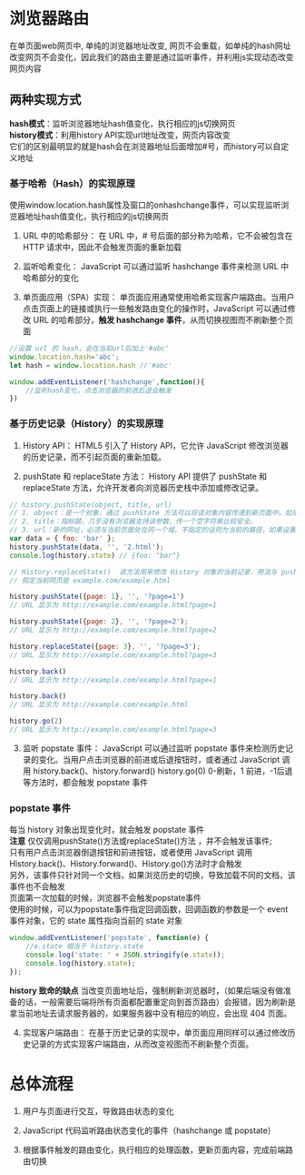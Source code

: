 # 浏览器路由
在单页面web网页中, 单纯的浏览器地址改变, 网页不会重载，如单纯的hash网址改变网页不会变化，因此我们的路由主要是通过监听事件，并利用js实现动态改变网页内容

## 两种实现方式  
**hash模式**：监听浏览器地址hash值变化，执行相应的js切换网页  
**history模式**：利用history API实现url地址改变，网页内容改变  
它们的区别最明显的就是hash会在浏览器地址后面增加#号，而history可以自定义地址

### 基于哈希（Hash）的实现原理
使用window.location.hash属性及窗口的onhashchange事件，可以实现监听浏览器地址hash值变化，执行相应的js切换网页  
1. URL 中的哈希部分： 在 URL 中，# 号后面的部分称为哈希，它不会被包含在 HTTP 请求中，因此不会触发页面的重新加载  

2. 监听哈希变化： JavaScript 可以通过监听 hashchange 事件来检测 URL 中哈希部分的变化  

3. 单页面应用（SPA）实现： 单页面应用通常使用哈希实现客户端路由。当用户点击页面上的链接或执行一些触发路由变化的操作时，JavaScript 可以通过修改 URL 的哈希部分，**触发 hashchange 事件**，从而切换视图而不刷新整个页面  
```js
//设置 url 的 hash，会在当前url后加上'#abc'
window.location.hash='abc';
let hash = window.location.hash //'#abc'

window.addEventListener('hashchange',function(){
	//监听hash变化，点击浏览器的前进后退会触发
})
```

### 基于历史记录（History）的实现原理
1. History API： HTML5 引入了 History API，它允许 JavaScript 修改浏览器的历史记录，而不引起页面的重新加载。

2. pushState 和 replaceState 方法： History API 提供了 pushState 和 replaceState 方法，允许开发者向浏览器历史栈中添加或修改记录。
```js
// history.pushState(object, title, url)
// 1. object：是一个对象，通过 pushState 方法可以将该对象内容传递到新页面中。如果不需要这个对象，此处可以填 null。
// 2. title：指标题，几乎没有浏览器支持该参数，传一个空字符串比较安全。
// 3. url：新的网址，必须与当前页面处在同一个域。不指定的话则为当前的路径，如果设置了一个跨域网址，则会报错。
var data = { foo: 'bar' };
history.pushState(data, '', '2.html');
console.log(history.state) // {foo: "bar"}
```
```js
// History.replaceState()  该方法用来修改 History 对象的当前记录，用法与 pushState() 方法一样。
// 假定当前网页是 example.com/example.html

history.pushState({page: 1}, '', '?page=1')
// URL 显示为 http://example.com/example.html?page=1

history.pushState({page: 2}, '', '?page=2');
// URL 显示为 http://example.com/example.html?page=2

history.replaceState({page: 3}, '', '?page=3');
// URL 显示为 http://example.com/example.html?page=3

history.back()
// URL 显示为 http://example.com/example.html?page=1

history.back()
// URL 显示为 http://example.com/example.html

history.go(2)
// URL 显示为 http://example.com/example.html?page=3
```

3. 监听 popstate 事件： JavaScript 可以通过监听 popstate 事件来检测历史记录的变化。当用户点击浏览器的前进或后退按钮时，或者通过 JavaScript 调用 history.back()、history.forward() history.go(0) 0-刷新，1 前进，-1后退 等方法时，都会触发 popstate 事件  

### popstate 事件 
每当 history 对象出现变化时，就会触发 popstate 事件  
**注意** 
仅仅调用pushState()方法或replaceState()方法 ，并不会触发该事件;  
只有用户点击浏览器倒退按钮和前进按钮，或者使用 JavaScript 调用History.back()、History.forward()、History.go()方法时才会触发    
另外，该事件只针对同一个文档，如果浏览历史的切换，导致加载不同的文档，该事件也不会触发  
页面第一次加载的时候，浏览器不会触发popstate事件  
使用的时候，可以为popstate事件指定回调函数，回调函数的参数是一个 event 事件对象，它的 state 属性指向当前的 state 对象  
```js
window.addEventListener('popstate', function(e) {
	//e.state 相当于 history.state
	console.log('state: ' + JSON.stringify(e.state));
	console.log(history.state);
});
```
**history 致命的缺点**
当改变页面地址后，强制刷新浏览器时，（如果后端没有做准备的话，一般需要后端将所有页面都配置重定向到首页路由）会报错，因为刷新是拿当前地址去请求服务器的，如果服务器中没有相应的响应，会出现 404 页面。


4. 实现客户端路由： 在基于历史记录的实现中，单页面应用同样可以通过修改历史记录的方式实现客户端路由，从而改变视图而不刷新整个页面。



# 总体流程
1. 用户与页面进行交互，导致路由状态的变化

2. JavaScript 代码监听路由状态变化的事件（hashchange 或 popstate）

3. 根据事件触发的路由变化，执行相应的处理函数，更新页面内容，完成前端路由切换


